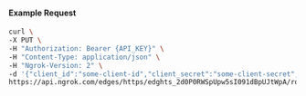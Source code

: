 <!-- Code generated for API Clients. DO NOT EDIT. -->

#### Example Request

```bash
curl \
-X PUT \
-H "Authorization: Bearer {API_KEY}" \
-H "Content-Type: application/json" \
-H "Ngrok-Version: 2" \
-d '{"client_id":"some-client-id","client_secret":"some-client-secret","enabled":true,"issuer":"https://accounts.google.com","scopes":["profile"]}' \
https://api.ngrok.com/edges/https/edghts_2d0P0RWSpUpw5sI091dBpUJtWpA/routes/edghtsrt_2d0P0LQtTOdxUEhgrI3x8sJfmWN/oidc
```
